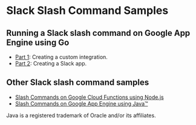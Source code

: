 # Slack Slash Command Samples

## Running a Slack slash command on Google App Engine using Go

- [Part 1](1-custom-integration): Creating a custom integration.
- [Part 2](2-app): Creating a Slack app.

## Other Slack slash command samples

- [Slash Commands on Google Cloud Functions using Node.js](https://cloud.google.com/functions/docs/tutorials/slack)
- [Slash Commands on Google App Engine using Java™](../java/command)

Java is a registered trademark of Oracle and/or its affiliates.
